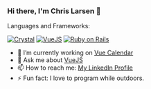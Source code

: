 ### Hi there, I'm Chris Larsen 👋

Languages and Frameworks:

[![Crystal](https://avatars2.githubusercontent.com/u/6539796?s=20&v=4)](https://github.com/crystal-lang) 
[![VueJS](https://avatars3.githubusercontent.com/u/6128107?s=20&v=4)]((https://github.com/vuejs)) 
[![Ruby on Rails](https://avatars1.githubusercontent.com/u/4223?s=20&v=4)](https://github.com/rails)

- 🔭 I’m currently working on [Vue Calendar](https://github.com/HCLarsen/vue-calendar)
- 💬 Ask me about [VueJS](https://vuejs.org/)
- 📫 How to reach me: [My LinkedIn Profile](https://www.linkedin.com/in/chris-larsen-58347214/)
- ⚡ Fun fact: I love to program while outdoors.

